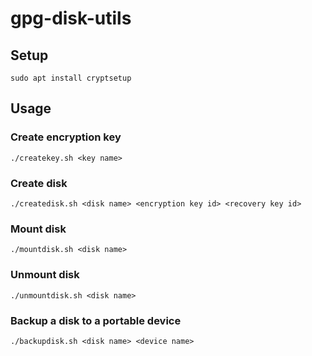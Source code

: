 # gpg-disk-utils
## Setup
```
sudo apt install cryptsetup
```
## Usage
### Create encryption key
```
./createkey.sh <key name>
```
### Create disk
```
./createdisk.sh <disk name> <encryption key id> <recovery key id>
```
### Mount disk
```
./mountdisk.sh <disk name>
```
### Unmount disk
```
./unmountdisk.sh <disk name>
```
### Backup a disk to a portable device
```
./backupdisk.sh <disk name> <device name>
```